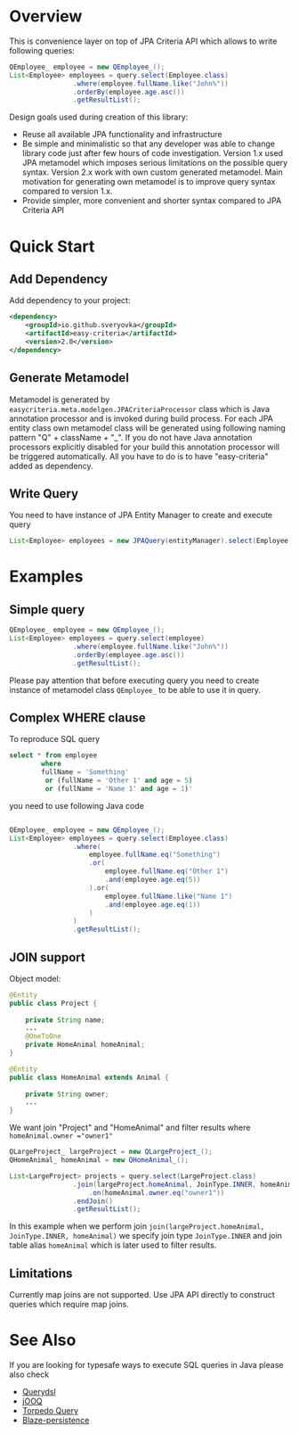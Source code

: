 # Overview
This is convenience layer on top of JPA Criteria API which allows to write following queries:
```java
QEmployee_ employee = new QEmployee_();
List<Employee> employees = query.select(Employee.class)
				.where(employee.fullName.like("John%"))
				.orderBy(employee.age.asc())				
				.getResultList();
```
Design goals used during creation of this library:
* Reuse all available JPA functionality and infrastructure
* Be simple and minimalistic so that any developer was able to change library code just after few hours of code investigation. Version 1.x used JPA metamodel which imposes serious limitations on the possible query syntax. Version 2.x work with own custom generated metamodel. Main motivation for generating own metamodel is to improve query syntax compared to version 1.x. 
* Provide simpler, more convenient and shorter syntax compared to JPA Criteria API 

# Quick Start
## Add Dependency
Add dependency to your project:
```xml
<dependency>
    <groupId>io.github.sveryovka</groupId>
    <artifactId>easy-criteria</artifactId>
    <version>2.0</version>
</dependency>
```
## Generate Metamodel
Metamodel is generated by ```easycriteria.meta.modelgen.JPACriteriaProcessor``` class which is Java annotation processor and is invoked during build process. For each JPA entity class own metamodel class will be generated using following naming pattern "Q" + className + "_". If you do not have Java annotation processors explicitly disabled for your build this annotation processor will be triggered automatically. All you have to do is to have "easy-criteria" added as dependency.

## Write Query
You need to have instance of JPA Entity Manager to create and execute query
```java
List<Employee> employees = new JPAQuery(entityManager).select(Employee.class).getResultList();
``` 

# Examples
## Simple query
```java
QEmployee_ employee = new QEmployee_();
List<Employee> employees = query.select(employee)
				.where(employee.fullName.like("John%"))
				.orderBy(employee.age.asc())				
				.getResultList();
```
Please pay attention that before executing query you need to create instance of metamodel class ```QEmployee_``` to be able to use it in query.

## Complex WHERE clause
To reproduce SQL query
```sql
select * from employee 
        where 
        fullName = 'Something' 
		 or (fullName = 'Other 1' and age = 5)
		 or (fullName = 'Name 1' and age = 1)'
```
you need to use following Java code
```java

QEmployee_ employee = new QEmployee_();
List<Employee> employees = query.select(Employee.class)
				.where(
					employee.fullName.eq("Something")
					.or(
						employee.fullName.eq("Other 1")
						.and(employee.age.eq(5))
					).or(
						employee.fullName.like("Name 1")
						.and(employee.age.eq(1))
					)
				)
				.getResultList();
```

## JOIN support
Object model:
```java
@Entity
public class Project {
	
	private String name;
	...
	@OneToOne
	private HomeAnimal homeAnimal;
}

@Entity
public class HomeAnimal extends Animal {
	
	private String owner;
	...
}
```
We want join "Project" and "HomeAnimal" and filter results where ```homeAnimal.owner ="owner1"```
```java
QLargeProject_ largeProject = new QLargeProject_();
QHomeAnimal_ homeAnimal = new QHomeAnimal_();

List<LargeProject> projects = query.select(LargeProject.class)
				.join(largeProject.homeAnimal, JoinType.INNER, homeAnimal)
					.on(homeAnimal.owner.eq("owner1"))
				.endJoin()
				.getResultList();
```
In this example when we perform join ```join(largeProject.homeAnimal, JoinType.INNER, homeAnimal)``` we specify join type ```JoinType.INNER``` and join table alias ```homeAnimal``` which is later used to filter results.

## Limitations
Currently map joins are not supported. Use JPA API directly to construct queries which require map joins.

# See Also
If you are looking for typesafe ways to execute SQL queries in Java please also check
* [Querydsl](http://www.querydsl.com)
* [jOOQ](https://www.jooq.org/)
* [Torpedo Query](http://torpedoquery.org)
* [Blaze-persistence](https://github.com/Blazebit/blaze-persistence)

